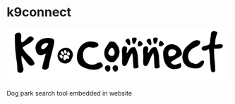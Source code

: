 # k9connect

![k9connect logo](https://github.com/Lucas-c-waldburger/k9connect/blob/main/k9-connect-logo.png?raw=true "k9connect logo")

Dog park search tool embedded in website
